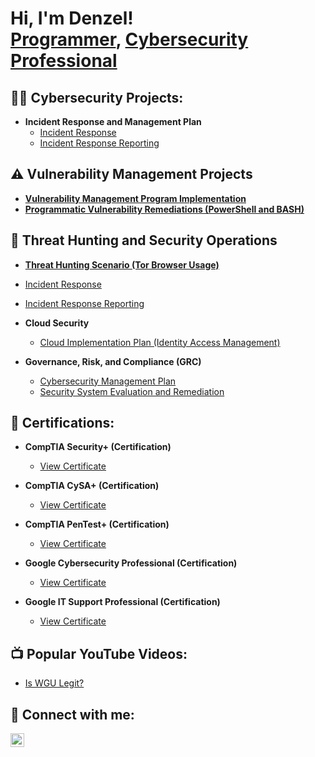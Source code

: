 <h1>Hi, I'm Denzel! <br/>
  <a href="https://github.com/CyberDenzel247">Programmer</a>,
  <a href="https://www.linkedin.com/in/denzelfrimpong/">Cybersecurity Professional</a>
  
</h1>

<h2>👨‍💻 Cybersecurity Projects:</h2>

- <b>Incident Response and Management Plan</b>  
  - [Incident Response](https://github.com/CyberDenzel247/cyberdenzel247/blob/main/frimpong-wgu_d483_security_operations_screenshots%20-Completed.pdf)
  - [Incident Response Reporting](https://github.com/CyberDenzel247/cyberdenzel247/blob/main/D481%20-%20Security%20Foundations%20-%20v2%20-%20Completed.pdf)

## ⚠️ Vulnerability Management Projects

- **[Vulnerability Management Program Implementation](https://github.com/joshcybertest/vulnerability-management-program)**
- **[Programmatic Vulnerability Remediations (PowerShell and BASH)](https://github.com/joshcybertest/programmatic-vulnerability-remediations)**

## 🚨 Threat Hunting and Security Operations

- **[Threat Hunting Scenario (Tor Browser Usage)](https://github.com/joshmadakor0/threat-hunting-scenario-tor)**
- [Incident Response](https://github.com/CyberDenzel247/cyberdenzel247/blob/main/frimpong-wgu_d483_security_operations_screenshots%20-Completed.pdf)
- [Incident Response Reporting](https://github.com/CyberDenzel247/cyberdenzel247/blob/main/D481%20-%20Security%20Foundations%20-%20v2%20-%20Completed.pdf)
  
- <b>Cloud Security</b>
  - [Cloud Implementation Plan (Identity Access Management)](https://github.com/CyberDenzel247/cyberdenzel247/blob/main/Cloud%20Security.pdf)

- <b>Governance, Risk, and Compliance (GRC)</b>
  - [Cybersecurity Management Plan](https://github.com/CyberDenzel247/cyberdenzel247/blob/main/Cybersecurity%20Management%20Plan.pdf)
  - [Security System Evaluation and Remediation](https://github.com/CyberDenzel247/cyberdenzel247/blob/main/Security%20System%20Evaluation%20and%20Remediation.pdf)

<h2>📄 Certifications:</h2>

- <b>CompTIA Security+ (Certification)</b>  
  - <a href="https://github.com/CyberDenzel247/cyberdenzel247/blob/main/CompTIA%20Security%2B.pdf" target="_blank">View Certificate</a>

- <b>CompTIA CySA+ (Certification)</b>  
  - <a href="https://github.com/CyberDenzel247/cyberdenzel247/blob/main/CompTIA%20CySA%2B%20ce%20certificate%20(1).pdf" target="_blank">View Certificate</a>

- <b>CompTIA PenTest+ (Certification)</b>  
  - <a href="https://github.com/CyberDenzel247/cyberdenzel247/blob/main/CompTIA%20PenTest%2B%20ce%20certificate.pdf" target="_blank">View Certificate</a>

- <b>Google Cybersecurity Professional (Certification)</b>  
  - <a href="https://github.com/CyberDenzel247/cyberdenzel247/blob/main/Google%20Cybersecurity.pdf" target="_blank">View Certificate</a>

- <b>Google IT Support Professional (Certification)</b>
  - <a href="https://github.com/CyberDenzel247/cyberdenzel247/blob/main/Google%20IT%20Support%20Professional.pdf" target="_blank">View Certificate</a>



<h2>📺 Popular YouTube Videos:</h2>

- [Is WGU Legit?](https://www.youtube.com/watch?v=E2MwRWxDBkA)

<h2> 🤳 Connect with me:</h2>

[<img align="left" alt="DenzelFrimpong | LinkedIn" width="22px" src="https://cdn.jsdelivr.net/npm/simple-icons@v3/icons/linkedin.svg" />][linkedin]


[linkedin]:https://linkedin.com/in/denzelfrimpong
